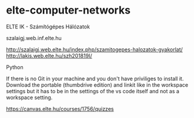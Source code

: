 # elte-computer-networks

ELTE IK - Számítógépes Hálózatok

szalaigj.web.inf.elte.hu

http://szalaigj.web.elte.hu/index.php/szamitogepes-halozatok-gyakorlat/
http://lakis.web.elte.hu/szh201819I/
  
Python

If there is no Git in your machine and you don't have priviliges to install it. Download the portable (thumbdrive edition) and linkit like in the workspace settings but it has to be in the settings of the vs code itself and not as a workspace setting.

https://canvas.elte.hu/courses/1756/quizzes
